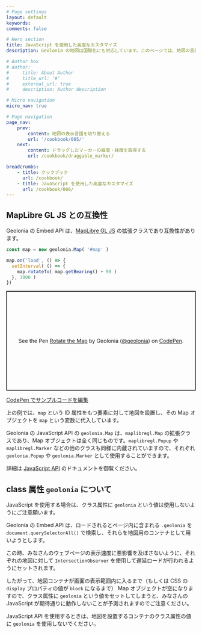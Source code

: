 ```yaml
---
# Page settings
layout: default
keywords:
comments: false

# Hero section
title: JavaScript を使用した高度なカスタマイズ
description: Geolonia の地図は国際化にも対応しています。このページでは、地図の言語の設定方法について紹介します。

# Author box
# author:
#     title: About Author
#     title_url: '#'
#     external_url: true
#     description: Author description

# Micro navigation
micro_nav: true

# Page navigation
page_nav:
    prev:
        content: 地図の表示言語を切り替える
        url: '/cookbook/005/'
    next:
        content: ドラッグしたマーカーの緯度・経度を取得する
        url: /cookbook/draggable_marker/

breadcrumbs:
    - title: クックブック
      url: /cookbook/
    - title: JavaScript を使用した高度なカスタマイズ
      url: /cookbook/006/
---
```


## MapLibre GL JS との互換性

Geolonia の Embed API は、[MapLibre GL JS](https://maplibre.org/maplibre-gl-js-docs/api/) の拡張クラスであり互換性があります。

```javascript
const map = new geolonia.Map( '#map' )

map.on('load', () => {
  setInterval( () => {
    map.rotateTo( map.getBearing() + 90 )
  }, 3000 )
})
```

<p class="codepen" data-height="265" data-theme-id="dark" data-default-tab="html,result" data-user="geolonia" data-slug-hash="poJLoBq" style="height: 265px; box-sizing: border-box; display: flex; align-items: center; justify-content: center; border: 2px solid; margin: 1em 0; padding: 1em;" data-pen-title="Rotate the Map">
  <span>See the Pen <a href="https://codepen.io/geolonia/pen/poJLoBq">
  Rotate the Map</a> by Geolonia (<a href="https://codepen.io/geolonia">@geolonia</a>)
  on <a href="https://codepen.io">CodePen</a>.</span>
</p>
<script async src="https://static.codepen.io/assets/embed/ei.js"></script>

<a class="codepen" href="https://codepen.io/geolonia/pen/poJLoBq" target="codepen"><i class="icon icon--codepen"></i> CodePen でサンプルコードを編集</a>

上の例では、`map` という ID 属性をもつ要素に対して地図を設置し、その Map オブジェクトを `map` という変数に代入しています。

Geolonia の JavaScript API の `geolonia.Map` は、`maplibregl.Map` の拡張クラスであり、Map オブジェクトは全く同じものです。`maplibregl.Popup` や `maplibregl.Marker` などの他のクラスも同様に内蔵されていますので、それぞれ `geolonia.Popup` や `geolonia.Marker` として使用することができます。

詳細は [JavaScript API](/javascript-api/) のドキュメントを御覧ください。

## class 属性 `geolonia` について

JavaScript を使用する場合は、クラス属性に `geolonia` という値は使用しないようにご注意願います。

Geolonia の Embed API は、ロードされるとページ内に含まれる `.geolonia` を `document.querySelectorAll()` で検索し、それらを地図用のコンテナとして用いようとします。

この時、みなさんのウェブページの表示速度に悪影響を及ぼさないように、それぞれの地図に対して `IntersectionObserver` を使用して遅延ロードが行われるようにセットされます。

したがって、地図コンテナが画面の表示範囲内に入るまで（もしくは CSS の `display` プロパティの値が `block` になるまで） Map オブジェクトが空になりますので、クラス属性に `geolonia` という値をセットしてしまうと、みなさんの JavaScript が期待通りに動作しないことが予測されますのでご注意ください。

<div class="callout callout--danger">
JavaScript API を使用するときは、地図を設置するコンテナのクラス属性の値に <code>geolonia</code> を使用しないでください。
</div>
